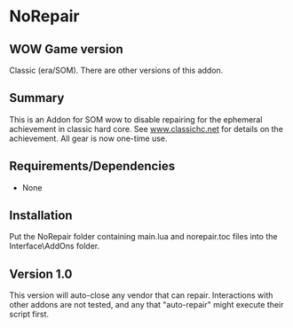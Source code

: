 # NoRepair

## WOW Game version
Classic (era/SOM). There are other versions of this addon.

## Summary
This is an Addon for SOM wow to disable repairing for the ephemeral achievement in classic hard core. See www.classichc.net for details on the achievement.
All gear is now one-time use.

## Requirements/Dependencies
* None

## Installation
Put the NoRepair folder containing main.lua and norepair.toc files into the Interface\AddOns folder.

## Version 1.0
This version will auto-close any vendor that can repair. Interactions with other addons are not tested, and any that "auto-repair" might execute their script first.